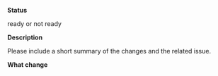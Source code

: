 **Status**

ready or not ready

**Description**

Please include a short summary of the changes and the related issue.

**What change**
